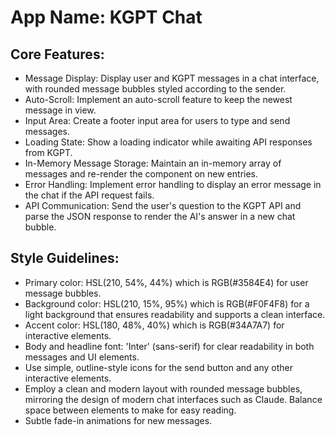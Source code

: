 # **App Name**: KGPT Chat

## Core Features:

- Message Display: Display user and KGPT messages in a chat interface, with rounded message bubbles styled according to the sender.
- Auto-Scroll: Implement an auto-scroll feature to keep the newest message in view.
- Input Area: Create a footer input area for users to type and send messages.
- Loading State: Show a loading indicator while awaiting API responses from KGPT.
- In-Memory Message Storage: Maintain an in-memory array of messages and re-render the component on new entries.
- Error Handling: Implement error handling to display an error message in the chat if the API request fails.
- API Communication: Send the user's question to the KGPT API and parse the JSON response to render the AI's answer in a new chat bubble.

## Style Guidelines:

- Primary color: HSL(210, 54%, 44%) which is RGB(#3584E4) for user message bubbles.
- Background color: HSL(210, 15%, 95%) which is RGB(#F0F4F8) for a light background that ensures readability and supports a clean interface.
- Accent color: HSL(180, 48%, 40%) which is RGB(#34A7A7) for interactive elements.
- Body and headline font: 'Inter' (sans-serif) for clear readability in both messages and UI elements.
- Use simple, outline-style icons for the send button and any other interactive elements.
- Employ a clean and modern layout with rounded message bubbles, mirroring the design of modern chat interfaces such as Claude. Balance space between elements to make for easy reading.
- Subtle fade-in animations for new messages.